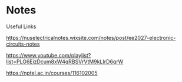 # Notes

Useful Links

https://nuselectricalnotes.wixsite.com/notes/post/ee2027-electronic-circuits-notes

https://www.youtube.com/playlist?list=PLG6EizDcum8xW4qRBSVrVtM9kLIrD6qrW

https://nptel.ac.in/courses/116102005



